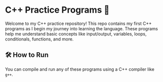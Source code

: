 # C++ Practice Programs 🚀

Welcome to my C++ practice repository! This repo contains my first C++ programs as I begin my journey into learning the language. These programs help me understand basic concepts like input/output, variables, loops, conditionals, functions, and more.


## 🛠 How to Run

You can compile and run any of these programs using a C++ compiler like `g++`.
